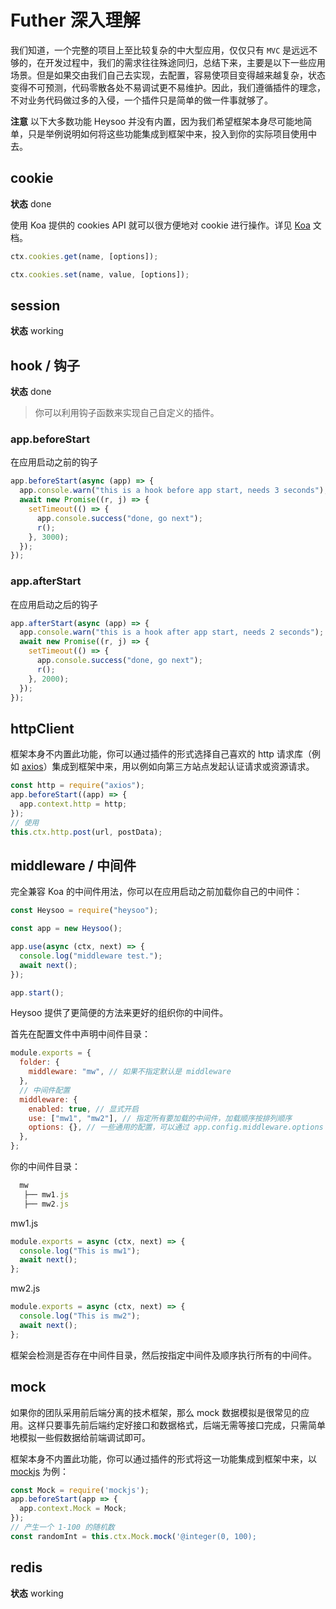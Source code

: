 # Futher 深入理解

我们知道，一个完整的项目上至比较复杂的中大型应用，仅仅只有 `MVC` 是远远不够的，在开发过程中，我们的需求往往殊途同归，总结下来，主要是以下一些应用场景。但是如果交由我们自己去实现，去配置，容易使项目变得越来越复杂，状态变得不可预测，代码零散各处不易调试更不易维护。因此，我们遵循插件的理念，不对业务代码做过多的入侵，一个插件只是简单的做一件事就够了。

**注意** 以下大多数功能 Heysoo 并没有内置，因为我们希望框架本身尽可能地简单，只是举例说明如何将这些功能集成到框架中来，投入到你的实际项目使用中去。

## cookie

**状态** <span class="badge badge-primary">done</span>

使用 Koa 提供的 cookies API 就可以很方便地对 cookie 进行操作。详见 [Koa](http://koajs.com/#context) 文档。

```js
ctx.cookies.get(name, [options]);

ctx.cookies.set(name, value, [options]);
```

## session

**状态** <span class="badge badge-primary">working</span>

<!-- ## csrf
**状态** <span class="badge badge-primary">working</span>

默认不启用，如果要使用，请在配置文件中加入以下配置：
```json
{
  csrf: {
    enabled: true,
    type: 'form' // options: form, header
  }
}
```
如果选择 `type: form`，请在你的模板表单中加入：
```js
<form method="POST" action="/cart">
  {{ csrf_field() }}
  ...
</form>
```
Heysoo 框架会在每次 POST 请求中检查该字段，如果不存在或不符合会返回 403。

如果选择 `type: header`，请在你的 HTTP 请求库中加入全局 HEADER 设置：
```js
{
  'CSRF-Field': value
}
``` -->

## hook / 钩子

**状态** <span class="badge badge-primary">done</span>

> 你可以利用钩子函数来实现自己自定义的插件。

### app.beforeStart

在应用启动之前的钩子

```js
app.beforeStart(async (app) => {
  app.console.warn("this is a hook before app start, needs 3 seconds");
  await new Promise((r, j) => {
    setTimeout(() => {
      app.console.success("done, go next");
      r();
    }, 3000);
  });
});
```

### app.afterStart

在应用启动之后的钩子

```js
app.afterStart(async (app) => {
  app.console.warn("this is a hook after app start, needs 2 seconds");
  await new Promise((r, j) => {
    setTimeout(() => {
      app.console.success("done, go next");
      r();
    }, 2000);
  });
});
```

## httpClient

框架本身不内置此功能，你可以通过插件的形式选择自己喜欢的 http 请求库（例如 [axios](https://github.com/mzabriskie/axios)）集成到框架中来，用以例如向第三方站点发起认证请求或资源请求。

```js
const http = require("axios");
app.beforeStart((app) => {
  app.context.http = http;
});
// 使用
this.ctx.http.post(url, postData);
```

<!-- ## i18n
**状态** <span class="badge badge-primary">working</span>

## jsonp
**状态** <span class="badge badge-primary">working</span>

## master/worker
**状态** <span class="badge badge-primary">working</span> -->

## middleware / 中间件

完全兼容 Koa 的中间件用法，你可以在应用启动之前加载你自己的中间件：

```js
const Heysoo = require("heysoo");

const app = new Heysoo();

app.use(async (ctx, next) => {
  console.log("middleware test.");
  await next();
});

app.start();
```

Heysoo 提供了更简便的方法来更好的组织你的中间件。

首先在配置文件中声明中间件目录：

```js
module.exports = {
  folder: {
    middleware: "mw", // 如果不指定默认是 middleware
  },
  // 中间件配置
  middleware: {
    enabled: true, // 显式开启
    use: ["mw1", "mw2"], // 指定所有要加载的中间件，加载顺序按排列顺序
    options: {}, // 一些通用的配置，可以通过 app.config.middleware.options 获取
  },
};
```

你的中间件目录：

```js
  mw
   ├── mw1.js
   ├── mw2.js
```

mw1.js

```js
module.exports = async (ctx, next) => {
  console.log("This is mw1");
  await next();
};
```

mw2.js

```js
module.exports = async (ctx, next) => {
  console.log("This is mw2");
  await next();
};
```

框架会检测是否存在中间件目录，然后按指定中间件及顺序执行所有的中间件。

## mock

如果你的团队采用前后端分离的技术框架，那么 mock 数据模拟是很常见的应用。这样只要事先前后端约定好接口和数据格式，后端无需等接口完成，只需简单地模拟一些假数据给前端调试即可。

框架本身不内置此功能，你可以通过插件的形式将这一功能集成到框架中来，以 [mockjs](https://github.com/nuysoft/Mock) 为例：

```js
const Mock = require('mockjs');
app.beforeStart(app => {
  app.context.Mock = Mock;
});
// 产生一个 1-100 的随机数
const randomInt = this.ctx.Mock.mock('@integer(0, 100);
```

## redis

**状态** <span class="badge badge-primary">working</span>

<!-- ## validator
**状态** <span class="badge badge-primary">working</span> -->
